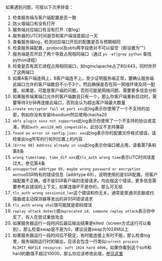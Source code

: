 <p>如果遇到问题，可按以下次序排查：</p>
<ol>
<li>检查服务端与客户端配置是否一致</li>
<li>防火墙端口有没有打开</li>
<li>服务端对应端口有没有打开（查log）</li>
<li>服务器的UTC时间是否和客户端误差超过一天</li>
<li>查看服务端log，检测对应端口开启的配置是否与预期相同</li>
<li>检查服务端配置，protocol及obfs两字段绝对不可以留空（即设置为""）</li>
<li>服务端是否开启了两个导致占用相同端口（通过 <code>ps -ef|grep python</code> 查找python进程）</li>
<li>检查是否有其它进程占用相同端口，如nginx/apache占了80/443，同时你开了这两端口</li>
<li>如果A客户端连得上，B客户端连不上，至少证明服务端正常，要确认服务端此端口允许的客户端数目不小于3个，然后确保是否在同一网络环境及同一配置，如果是，可能是客户端的问题，否则可能是网络问题，需要更多信息分析</li>
<li>如果服务端某端口允许的客户端数目只有一个，那么你客户端重新启动时，需要等待3分钟再连接此端口，否则会认为超出客户端最大数量</li>
<li>
<code>create encryptor fail at port xxx</code>此log表示你使用了一个不支持的加密，例如你没有安装libsodium然后使用chacha20</li>
<li>
<code>obfs plugin xxxx not supported</code>此log表示你使用了一个不支持的协议或混淆，例如<code>auth_aes128_md5_compatible</code>，此协议不支持兼容</li>
<li>
<code>found an error in config.json: xxx</code>此log表示你的配置文件格式错误，请检查此log所写的行和列位置上的内容</li>
<li>
<code>[Errno 98] Address already in use</code>此log表示你端口被占用，请看第7条和第8条</li>
<li>
<code>wrong timestamp, time_dif xxx</code>或<code>tls_auth wrong time</code>表示UTC时间误差过大，参见第4条</li>
<li>
<code>unsupported addrtype 69, maybe wrong password or encryption method</code>SSR特有的错误信息（addrtype 69），说明使用的是SSR配置，但客户端配置不正确，或不是SSR客户端的连接请求，均会报这个错误，更多信息需要参考此错误的上下文，如果连接IP不是你的，那么可无视</li>
<li>
<code>tls_auth wrong sessionid_len</code>这个错误和你无关，通常是普通浏览器或扫描器或主动探测器等发出的非SSR错误请求</li>
<li>
<code>tls_auth wrong sha1</code>很可能就是密码错误</li>
<li>
<code>replay attack detect</code>或<code>deprecated id, someone replay attack</code>表示你中奖了，有人在尝试重放攻击</li>
<li>如果服务器运行一段时间后最后输出结果是killed（screen方式运行可以看到），那么检查swap是不是为0，建议设置swap为1024M以上</li>
<li>如果服务器运行一段时间后不稳定，有时能连接上有时不能，那么检查log里，服务端刚运行时的输出，应该会包含一行类似<code>current process RLIMIT_NOFILE resource: soft 1024 hard 4096</code>，如果你看到这个soft和hard的数值不超过10000，那么你应该修改此值，<a href="https://github.com/Ssrbackup/shadowsocks-rss/wiki/ulimit">参见这里</a>
</li>
</ol>
